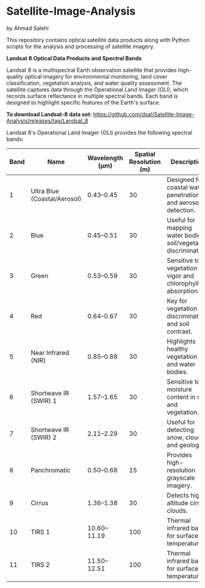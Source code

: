 # Satellite-Image-Analysis
by Ahmad Salehi

This repository contains optical satellite data products along with Python scripts for the analysis and processing of satellite imagery.


**Landsat 8 Optical Data Products and Spectral Bands**

Landsat 8 is a multispectral Earth observation satellite that provides high-quality optical imagery for environmental monitoring, land cover classification, vegetation analysis, and water quality assessment. The satellite captures data through the Operational Land Imager (OLI), which records surface reflectance in multiple spectral bands. Each band is designed to highlight specific features of the Earth's surface.

**To download Landsat-8 data set:** https://github.com/dsal/Satellite-Image-Analysis/releases/tag/Landsat_8

Landsat 8's Operational Land Imager (OLI) provides the following spectral bands:

| Band | Name                         | Wavelength (µm) | Spatial Resolution (m) | Description                                                      |                                                                    |
| ---- | ---------------------------- | --------------- | ---------------------- | ---------------------------------------------------------------- | ------------------------------------------------------------------ |
| 1    | Ultra Blue (Coastal/Aerosol) | 0.43–0.45       | 30                     | Designed for coastal water penetration and aerosol detection.    |                                                                    |
| 2    | Blue                         | 0.45–0.51       | 30                     | Useful for mapping water bodies, soil/vegetation discrimination. |                                                                    |
| 3    | Green                        | 0.53–0.59       | 30                     | Sensitive to vegetation vigor and chlorophyll absorption.        |                                                                    |
| 4    | Red                          | 0.64–0.67       | 30                     | Key for vegetation discrimination and soil contrast.             |                                                                    |
| 5    | Near Infrared (NIR)          | 0.85–0.88       | 30                     | Highlights healthy vegetation and water bodies.                  |                                                                    |
| 6    | Shortwave IR (SWIR) 1        | 1.57–1.65       | 30                     | Sensitive to moisture content in soil and vegetation.            |                                                                    |
| 7    | Shortwave IR (SWIR) 2        | 2.11–2.29       | 30                     | Useful for detecting snow, clouds, and geology.                  |                                                                    |
| 8    | Panchromatic                 | 0.50–0.68       | 15                     | Provides high-resolution grayscale imagery.                      |                                                                    |
| 9    | Cirrus                       | 1.36–1.38       | 30                     | Detects high-altitude cirrus clouds.                             |                                                                    |
| 10   | TIRS 1                       | 10.60–11.19     | 100                    | Thermal infrared band for surface temperature.                   |                                                                    |
| 11   | TIRS 2                       | 11.50–12.51     | 100                    | Thermal infrared band for surface temperature.                   |
